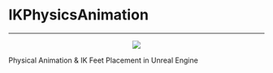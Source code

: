 # IKPhysicsAnimation
***

<p align="center">
<img src="PhysicsAnim.gif">
</p>

Physical Animation &amp; IK Feet Placement in Unreal Engine


